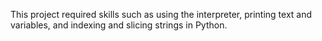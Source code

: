 This project required skills such as using the interpreter, printing text and variables, and indexing and slicing strings in Python.
